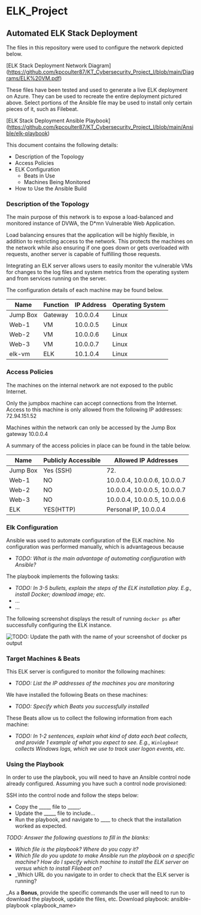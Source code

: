# ELK_Project
## Automated ELK Stack Deployment

The files in this repository were used to configure the network depicted below.

[ELK Stack Deployment Network Diagram] (https://github.com/kpcoulter87/KT_Cybersecurity_Project_I/blob/main/Diagrams/ELK%20VM.pdf)

These files have been tested and used to generate a live ELK deployment on Azure. They can be used to recreate the entire deployment pictured above. Select portions of the Ansible file may be used to install only certain pieces of it, such as Filebeat.

[ELK Stack Deployment Ansible Playbook] (https://github.com/kpcoulter87/KT_Cybersecurity_Project_I/blob/main/Ansible/elk-playbook)

This document contains the following details:
- Description of the Topology
- Access Policies
- ELK Configuration
  - Beats in Use
  - Machines Being Monitored
- How to Use the Ansible Build


### Description of the Topology

The main purpose of this network is to expose a load-balanced and monitored instance of DVWA, the D*mn Vulnerable Web Application.

Load balancing ensures that the application will be highly flexible, in addition to restricting access to the network. This protects the machines on the network while also ensuring if one goes down or gets overloaded with requests, another server is capable of fulfilling those requests. 

Integrating an ELK server allows users to easily monitor the vulnerable VMs for changes to the log files and system metrics from the operating system and from services running on the server.

The configuration details of each machine may be found below.


| Name 	   | Function | IP Address | Operating System |
|----------|----------|----------  |------------------|
| Jump Box | Gateway  | 10.0.0.4   |   Linux        	|
| Web-1	   |   VM     | 10.0.0.5   |   Linux          |
| Web-2	   |   VM     | 10.0.0.6   |   Linux          |
| Web-3	   |   VM     | 10.0.0.7   |   Linux          |
| elk-vm	 |   ELK    | 10.1.0.4   |   Linux          |

### Access Policies

The machines on the internal network are not exposed to the public Internet.

Only the jumpbox machine can accept connections from the Internet. Access to this machine is only allowed from the following IP addresses:
72.94.151.52

Machines within the network can only be accessed by the Jump Box gateway 10.0.0.4

A summary of the access policies in place can be found in the table below.

| Name     | Publicly Accessible | Allowed IP Addresses        |
|----------|---------------------|-----------------------------|
| Jump Box | Yes (SSH)           | 72.                 |
| Web-1    | NO                  | 10.0.0.4, 10.0.0.6, 10.0.0.7|
| Web-2    | NO                  | 10.0.0.4, 10.0.0.5, 10.0.0.7|
| Web-3    | NO                  | 10.0.0.4, 10.0.0.5, 10.0.0.6|
| ELK      | YES(HTTP)           | Personal IP, 10.0.0.4       |


### Elk Configuration

Ansible was used to automate configuration of the ELK machine. No configuration was performed manually, which is advantageous because 
- _TODO: What is the main advantage of automating configuration with Ansible?_

The playbook implements the following tasks:
- _TODO: In 3-5 bullets, explain the steps of the ELK installation play. E.g., install Docker; download image; etc._
- ...
- ...

The following screenshot displays the result of running `docker ps` after successfully configuring the ELK instance.

![TODO: Update the path with the name of your screenshot of docker ps output](Images/docker_ps_output.png)

### Target Machines & Beats
This ELK server is configured to monitor the following machines:
- _TODO: List the IP addresses of the machines you are monitoring_

We have installed the following Beats on these machines:
- _TODO: Specify which Beats you successfully installed_

These Beats allow us to collect the following information from each machine:
- _TODO: In 1-2 sentences, explain what kind of data each beat collects, and provide 1 example of what you expect to see. E.g., `Winlogbeat` collects Windows logs, which we use to track user logon events, etc._

### Using the Playbook
In order to use the playbook, you will need to have an Ansible control node already configured. Assuming you have such a control node provisioned:

SSH into the control node and follow the steps below:
- Copy the _____ file to _____.
- Update the _____ file to include...
- Run the playbook, and navigate to ____ to check that the installation worked as expected.

_TODO: Answer the following questions to fill in the blanks:_
- _Which file is the playbook? Where do you copy it?_
- _Which file do you update to make Ansible run the playbook on a specific machine? How do I specify which machine to install the ELK server on versus which to install Filebeat on?_
- _Which URL do you navigate to in order to check that the ELK server is running?

_As a **Bonus**, provide the specific commands the user will need to run to download the playbook, update the files, etc.
Download playbook: ansible-playbook <playbook_name>

